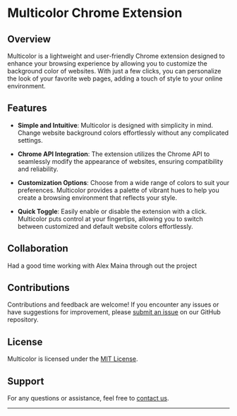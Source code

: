 # Multicolor Chrome Extension

## Overview

Multicolor is a lightweight and user-friendly Chrome extension designed to enhance your browsing experience by allowing you to customize the background color of websites. With just a few clicks, you can personalize the look of your favorite web pages, adding a touch of style to your online environment.

## Features

- **Simple and Intuitive**: Multicolor is designed with simplicity in mind. Change website background colors effortlessly without any complicated settings.

- **Chrome API Integration**: The extension utilizes the Chrome API to seamlessly modify the appearance of websites, ensuring compatibility and reliability.

- **Customization Options**: Choose from a wide range of colors to suit your preferences. Multicolor provides a palette of vibrant hues to help you create a browsing environment that reflects your style.

- **Quick Toggle**: Easily enable or disable the extension with a click. Multicolor puts control at your fingertips, allowing you to switch between customized and default website colors effortlessly.

## Collaboration
 Had a good time working with Alex Maina through out the project

## Contributions

Contributions and feedback are welcome! If you encounter any issues or have suggestions for improvement, please [submit an issue](https://github.com/your-username/multicolor-extension/issues) on our GitHub repository.

## License

Multicolor is licensed under the [MIT License](LICENSE.md).

## Support

For any questions or assistance, feel free to [contact us](mailto:wellingtonmwadali@gmail.com).

---

